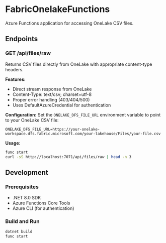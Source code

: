 # FabricOnelakeFunctions

Azure Functions application for accessing OneLake CSV files.

## Endpoints

### GET /api/files/raw

Returns CSV files directly from OneLake with appropriate content-type headers.

**Features:**
- Direct stream response from OneLake
- Content-Type: text/csv; charset=utf-8
- Proper error handling (403/404/500)
- Uses DefaultAzureCredential for authentication

**Configuration:**
Set the `ONELAKE_DFS_FILE_URL` environment variable to point to your OneLake CSV file:
```
ONELAKE_DFS_FILE_URL=https://your-onelake-workspace.dfs.fabric.microsoft.com/your-lakehouse/Files/your-file.csv
```

**Usage:**
```bash
func start
curl -sS http://localhost:7071/api/files/raw | head -n 3
```

## Development

### Prerequisites
- .NET 8.0 SDK
- Azure Functions Core Tools
- Azure CLI (for authentication)

### Build and Run
```bash
dotnet build
func start
```